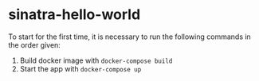 # sinatra-hello-world

To start for the first time, it is necessary to run the following commands in the order given:

1. Build docker image with `docker-compose build`
2. Start the app with `docker-compose up`
